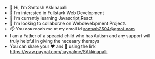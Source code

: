 - 👋 Hi, I’m Santosh Akkinapalli
- 👀 I’m interested in Fullstack Web Development
- 🌱 I’m currently learning Javascript,React
- 💞️ I’m looking to collaborate on Webdevelopment Projects
- 📫 You can reach me at my email id santosh2504@gmail.com
- I am a Father of a speacial child who has Autism and any support will truly helpful in giving the neceaary therapys
- You can share your ❤️ and 🤝 using the link https://www.paypal.com/paypalme/SAkkinapalli

<!---
santosh2504/santosh2504 is a ✨ special ✨ repository because its `README.md` (this file) appears on your GitHub profile.
You can click the Preview link to take a look at your changes.
--->
